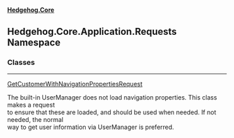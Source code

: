 #### [Hedgehog.Core](index.md 'index')
## Hedgehog.Core.Application.Requests Namespace
### Classes

***
[GetCustomerWithNavigationPropertiesRequest](Hedgehog_Core_Application_Requests_GetCustomerWithNavigationPropertiesRequest.md 'Hedgehog.Core.Application.Requests.GetCustomerWithNavigationPropertiesRequest')

The built-in UserManager does not load navigation properties. This class makes a request  
to ensure that these are loaded, and should be used when needed. If not needed, the normal  
way to get user information via UserManager is preferred.  
